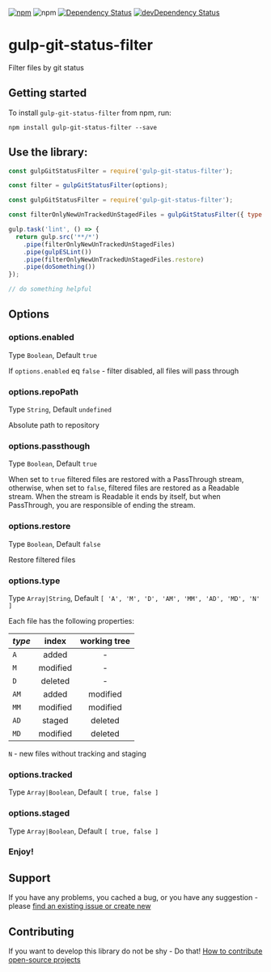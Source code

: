 [![npm](http://img.shields.io/npm/v/gulp-git-status-filter.svg?style=flat-square)](https://www.npmjs.com/package/gulp-git-status-filter)
![npm](http://img.shields.io/npm/l/gulp-git-status-filter.svg?style=flat-square)
[![Dependency Status](https://david-dm.org/aliaksandr-pasynkau/gulp-git-status-filter.svg?style=flat-square)](https://david-dm.org/aliaksandr-pasynkau/gulp-git-status-filter)
[![devDependency Status](https://david-dm.org/aliaksandr-pasynkau/gulp-git-status-filter/dev-status.svg?style=flat-square)](https://david-dm.org/aliaksandr-pasynkau/gulp-git-status-filter#info=devDependencies)

# gulp-git-status-filter
Filter files by git status

## Getting started 

To install `gulp-git-status-filter` from npm, run:
```shell
npm install gulp-git-status-filter --save
```

## Use the library:

```js
const gulpGitStatusFilter = require('gulp-git-status-filter');

const filter = gulpGitStatusFilter(options);
```

```js
const gulpGitStatusFilter = require('gulp-git-status-filter');

const filterOnlyNewUnTrackedUnStagedFiles = gulpGitStatusFilter({ type: [ 'N' ] });

gulp.task('lint', () => {
  return gulp.src('**/*')
    .pipe(filterOnlyNewUnTrackedUnStagedFiles)
    .pipe(gulpESLint())
    .pipe(filterOnlyNewUnTrackedUnStagedFiles.restore)
    .pipe(doSomething())
});

// do something helpful
```

## Options

### options.enabled
Type `Boolean`, Default `true`

If `options.enabled` eq `false` - filter disabled, all files will pass through

### options.repoPath
Type `String`, Default `undefined`

Absolute path to repository

### options.passthough
Type `Boolean`, Default `true`

When set to `true` filtered files are restored with a PassThrough stream, otherwise, when set to `false`, filtered files are restored as a Readable stream.
When the stream is Readable it ends by itself, but when PassThrough, you are responsible of ending the stream.

### options.restore
Type `Boolean`, Default `false`

Restore filtered files

### options.type
Type `Array|String`, Default `[ 'A', 'M', 'D', 'AM', 'MM', 'AD', 'MD', 'N' ]`

Each file has the following properties:

| _type_   | index     | working tree |
| :---     | :-------: | :-----------:|
| `A `     | added     | -            |
| `M `     | modified  | -            |
| `D `     | deleted   | -            |
| `AM`     | added     | modified     |
| `MM`     | modified  | modified     |
| `AD`     | staged    | deleted      |
| `MD`     | modified  | deleted      |

`N` - new files without tracking and staging

### options.tracked
Type `Array|Boolean`, Default `[ true, false ]`

### options.staged
Type `Array|Boolean`, Default `[ true, false ]`

### Enjoy!

## Support
If you have any problems, you cached a bug, or you have any suggestion - please [find an existing issue or create new](https://github.com/aliaksandr-pasynkau/gulp-git-status-filter/issues)

## Contributing
If you want to develop this library do not be shy - Do that! [How to contribute open-source projects](https://guides.github.com/activities/contributing-to-open-source/)
